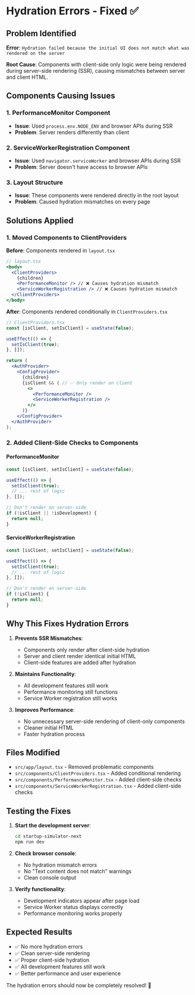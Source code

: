 # Hydration Errors - Fixed ✅

## Problem Identified

**Error**: `Hydration failed because the initial UI does not match what was rendered on the server`

**Root Cause**: Components with client-side only logic were being rendered during server-side rendering (SSR), causing mismatches between server and client HTML.

## Components Causing Issues

### 1. PerformanceMonitor Component

- **Issue**: Used `process.env.NODE_ENV` and browser APIs during SSR
- **Problem**: Server renders differently than client

### 2. ServiceWorkerRegistration Component

- **Issue**: Used `navigator.serviceWorker` and browser APIs during SSR
- **Problem**: Server doesn't have access to browser APIs

### 3. Layout Structure

- **Issue**: These components were rendered directly in the root layout
- **Problem**: Caused hydration mismatches on every page

## Solutions Applied

### 1. Moved Components to ClientProviders

**Before**: Components rendered in `layout.tsx`

```jsx
// layout.tsx
<body>
  <ClientProviders>
    {children}
    <PerformanceMonitor /> // ❌ Causes hydration mismatch
    <ServiceWorkerRegistration /> // ❌ Causes hydration mismatch
  </ClientProviders>
</body>
```

**After**: Components rendered conditionally in `ClientProviders.tsx`

```jsx
// ClientProviders.tsx
const [isClient, setIsClient] = useState(false);

useEffect(() => {
  setIsClient(true);
}, []);

return (
  <AuthProvider>
    <ConfigProvider>
      {children}
      {isClient && ( // ✅ Only render on client
        <>
          <PerformanceMonitor />
          <ServiceWorkerRegistration />
        </>
      )}
    </ConfigProvider>
  </AuthProvider>
);
```

### 2. Added Client-Side Checks to Components

#### PerformanceMonitor

```jsx
const [isClient, setIsClient] = useState(false);

useEffect(() => {
  setIsClient(true);
  // ... rest of logic
}, []);

// Don't render on server-side
if (!isClient || !isDevelopment) {
  return null;
}
```

#### ServiceWorkerRegistration

```jsx
const [isClient, setIsClient] = useState(false);

useEffect(() => {
  setIsClient(true);
  // ... rest of logic
}, []);

// Don't render on server-side
if (!isClient) {
  return null;
}
```

## Why This Fixes Hydration Errors

1. **Prevents SSR Mismatches**:

   - Components only render after client-side hydration
   - Server and client render identical initial HTML
   - Client-side features are added after hydration

2. **Maintains Functionality**:

   - All development features still work
   - Performance monitoring still functions
   - Service Worker registration still works

3. **Improves Performance**:
   - No unnecessary server-side rendering of client-only components
   - Cleaner initial HTML
   - Faster hydration process

## Files Modified

- `src/app/layout.tsx` - Removed problematic components
- `src/components/ClientProviders.tsx` - Added conditional rendering
- `src/components/PerformanceMonitor.tsx` - Added client-side checks
- `src/components/ServiceWorkerRegistration.tsx` - Added client-side checks

## Testing the Fixes

1. **Start the development server**:

   ```bash
   cd startup-simulator-next
   npm run dev
   ```

2. **Check browser console**:

   - No hydration mismatch errors
   - No "Text content does not match" warnings
   - Clean console output

3. **Verify functionality**:
   - Development indicators appear after page load
   - Service Worker status displays correctly
   - Performance monitoring works properly

## Expected Results

- ✅ No more hydration errors
- ✅ Clean server-side rendering
- ✅ Proper client-side hydration
- ✅ All development features still work
- ✅ Better performance and user experience

The hydration errors should now be completely resolved! 🎉
















